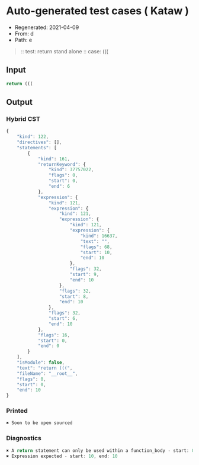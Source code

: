 # Auto-generated test cases ( Kataw )
- Regenerated: 2021-04-09
- From: d
- Path: e
> :: test: return stand alone
> :: case: (((
## Input

`````js
return (((
`````

## Output

### Hybrid CST

```javascript
{
    "kind": 122,
    "directives": [],
    "statements": [
        {
            "kind": 161,
            "returnKeyword": {
                "kind": 37757022,
                "flags": 0,
                "start": 0,
                "end": 6
            },
            "expression": {
                "kind": 121,
                "expression": {
                    "kind": 121,
                    "expression": {
                        "kind": 121,
                        "expression": {
                            "kind": 16637,
                            "text": "",
                            "flags": 68,
                            "start": 10,
                            "end": 10
                        },
                        "flags": 32,
                        "start": 9,
                        "end": 10
                    },
                    "flags": 32,
                    "start": 8,
                    "end": 10
                },
                "flags": 32,
                "start": 6,
                "end": 10
            },
            "flags": 16,
            "start": 0,
            "end": 0
        }
    ],
    "isModule": false,
    "text": "return (((",
    "fileName": "__root__",
    "flags": 0,
    "start": 0,
    "end": 10
}
```

### Printed

```javascript
✖ Soon to be open sourced
```

### Diagnostics

```javascript
✖ A return statement can only be used within a function_body - start: 0, end: 6
✖ Expression expected - start: 10, end: 10

```


